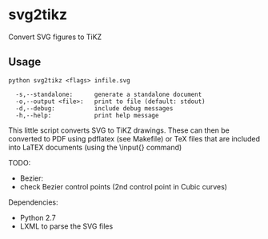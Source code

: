 svg2tikz
========

Convert SVG figures to TiKZ 

Usage
-----

```
python svg2tikz <flags> infile.svg
  
  -s,--standalone:      generate a standalone document
  -o,--output <file>:   print to file (default: stdout)
  -d,--debug:           include debug messages
  -h,--help:            print help message
```

This little script converts SVG to TiKZ drawings. These can then be
converted to PDF using pdflatex (see Makefile) or TeX files that are
included into LaTEX documents (using the \input{} command)

TODO:
*  Bezier:
  * check Bezier control points (2nd control point in Cubic curves)

Dependencies:
*  Python 2.7
* LXML to parse the SVG files
